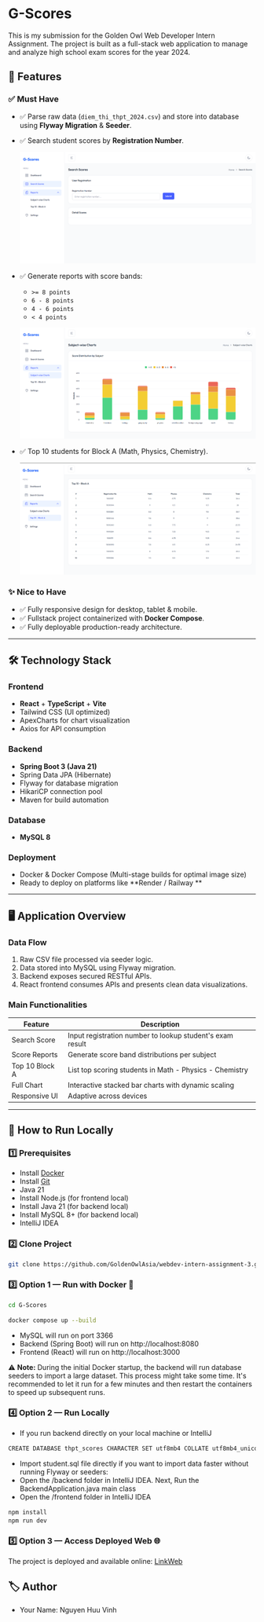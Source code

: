 # G-Scores

This is my submission for the Golden Owl Web Developer Intern Assignment. The project is built as a full-stack web application to manage and analyze high school exam scores for the year 2024.

## 🚀 Features

### ✅ Must Have
- ✅ Parse raw data (`diem_thi_thpt_2024.csv`) and store into database using **Flyway Migration** & **Seeder**.
- ✅ Search student scores by **Registration Number**.

  ![Parse raw data](ui/search-scores.png)
  
- ✅ Generate reports with score bands:
  - `>= 8 points`
  - `6 - 8 points`
  - `4 - 6 points`
  - `< 4 points`

  ![Parse raw data](ui/chart.png)
  
- ✅ Top 10 students for Block A (Math, Physics, Chemistry).

  ![Parse raw data](ui/top10.png)
  
### ✨ Nice to Have
- ✅ Fully responsive design for desktop, tablet & mobile.
- ✅ Fullstack project containerized with **Docker Compose**.
- ✅ Fully deployable production-ready architecture.

---

## 🛠 Technology Stack

### Frontend
- **React** + **TypeScript** + **Vite**
- Tailwind CSS (UI optimized)
- ApexCharts for chart visualization
- Axios for API consumption

### Backend
- **Spring Boot 3 (Java 21)**
- Spring Data JPA (Hibernate)
- Flyway for database migration
- HikariCP connection pool
- Maven for build automation

### Database
- **MySQL 8**

### Deployment
- Docker & Docker Compose (Multi-stage builds for optimal image size)
- Ready to deploy on platforms like **Render / Railway **

---

## 🖥 Application Overview

### Data Flow
1. Raw CSV file processed via seeder logic.
2. Data stored into MySQL using Flyway migration.
3. Backend exposes secured RESTful APIs.
4. React frontend consumes APIs and presents clean data visualizations.

### Main Functionalities

| Feature | Description |
|---------|-------------|
| Search Score | Input registration number to lookup student's exam result |
| Score Reports | Generate score band distributions per subject |
| Top 10 Block A | List top scoring students in Math - Physics - Chemistry |
| Full Chart | Interactive stacked bar charts with dynamic scaling |
| Responsive UI | Adaptive across devices |

---

## 🧪 How to Run Locally

### 1️⃣ Prerequisites

- Install [Docker](https://docs.docker.com/get-docker/)
- Install [Git](https://git-scm.com/)
- Java 21
- Install Node.js (for frontend local)
- Install Java 21 (for backend local)
- Install MySQL 8+ (for backend local)
- IntelliJ IDEA

### 2️⃣ Clone Project

```bash
git clone https://github.com/GoldenOwlAsia/webdev-intern-assignment-3.git
```

### 3️⃣ Option 1 — Run with Docker 🐳

```bash
cd G-Scores
```
```bash
docker compose up --build
```
- MySQL will run on port 3366
- Backend (Spring Boot) will run on http://localhost:8080
- Frontend (React) will run on http://localhost:3000

⚠️ **Note:** During the initial Docker startup, the backend will run database seeders to import a large dataset. This process might take some time. It's recommended to let it run for a few minutes and then restart the containers to speed up subsequent runs.

### 4️⃣ Option 2 — Run Locally

- If you run backend directly on your local machine or IntelliJ
``` bash
CREATE DATABASE thpt_scores CHARACTER SET utf8mb4 COLLATE utf8mb4_unicode_ci;
```
- Import student.sql file directly if you want to import data faster without running Flyway or seeders:
- Open the /backend folder in IntelliJ IDEA. Next, Run the BackendApplication.java main class
- Open the /frontend folder in IntelliJ IDEA
``` bash
npm install
npm run dev
```
### 5️⃣ Option 3 — Access Deployed Web 🌐

The project is deployed and available online: [LinkWeb](https://g-scores-web.netlify.app/)

## 🏷 Author

- Your Name: Nguyen Huu Vinh 
